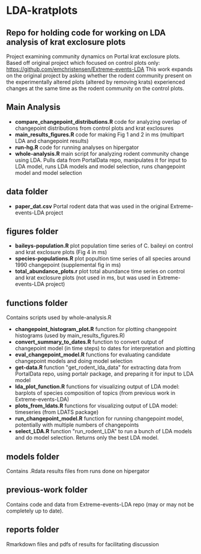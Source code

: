 # LDA-kratplots
## Repo for holding code for working on LDA analysis of krat exclosure plots

Project examining community dynamics on Portal krat exclosure plots. Based off original project which focused on control plots only: https://github.com/emchristensen/Extreme-events-LDA
This work expands on the original project by asking whether the rodent community present on the experimentally altered plots (altered by removing krats) experienced changes at the same time as the rodent community on the control plots. 

## Main Analysis 
  * __compare_changepoint_distributions.R__ code for analyzing overlap of changepoint distributions from control plots and krat exclosures
  * __main_results_figures.R__ code for making Fig 1 and 2 in ms (multipart LDA and changepoint results)
  * __run-hg.R__ code for running analyses on hipergator
  * __whole-analysis.R__ main script for analyzing rodent community change using LDA. Pulls data from PortalData repo, manipulates it for input to LDA model, runs LDA models and model selection, runs changepoint model and model selection
  
## data folder
  * __paper_dat.csv__ Portal rodent data that was used in the original Extreme-events-LDA project
  
## figures folder
  * __baileys-population.R__ plot population time series of C. baileyi on control and krat exclosure plots (Fig 4 in ms)
  * __species-populations.R__ plot popultion time series of all species around 1990 changepoint (supplemental fig in ms)
  * __total_abundance_plots.r__ plot total abundance time series on control and krat exclosure plots (not used in ms, but was used in Extreme-events-LDA project)
  
## functions folder 
Contains scripts used by whole-analysis.R
  * __changepoint_histogram_plot.R__ function for plotting changepoint histograms (used by main_results_figures.R)
  * __convert_summary_to_dates.R__ function to convert output of changepoint model (in time steps) to dates for interpretation and plotting
  * __eval_changepoint_model.R__ functions for evaluating candidate changepoint models and doing model selection
  * __get-data.R__ function "get_rodent_lda_data" for extracting data from PortalData repo, using portalr package, and preparing it for input to LDA model
  * __lda_plot_function.R__ functions for visualizing output of LDA model: barplots of species composition of topics (from previous work in Extreme-events-LDA)
  * __plots_from_ldats.R__ functions for visualizing output of LDA model: timeseries (from LDATS package)
  * __run_changepoint_model.R__ function for running changepoint model, potentially with multiple numbers of changepoints
  * __select_LDA.R__ function "run_rodent_LDA" to run a bunch of LDA models and do model selection. Returns only the best LDA model.
  
## models folder
Contains .Rdata results files from runs done on hipergator

## previous-work folder
Contains code and data from Extreme-events-LDA repo (may or may not be completely up to date). 

## reports folder
Rmarkdown files and pdfs of results for facilitating discussion
